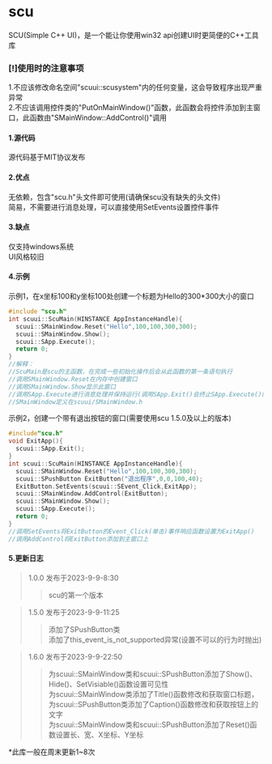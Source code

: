 # scu
SCU(Simple C++ UI)，是一个能让你使用win32 api创建UI时更简便的C++工具库

### [!]使用时的注意事项 ###
1.不应该修改命名空间"scuui::scusystem"内的任何变量，这会导致程序出现严重异常  
2.不应该调用控件类的"PutOnMainWindow()"函数，此函数会将控件添加到主窗口，此函数由"SMainWindow::AddControl()"调用

#### 1.源代码 ####
源代码基于MIT协议发布  

#### 2.优点 ####
无依赖，包含"scu.h"头文件即可使用(请确保scu没有缺失的头文件)  
简易，不需要进行消息处理，可以直接使用SetEvents设置控件事件  

#### 3.缺点 ####
仅支持windows系统  
UI风格较旧  

#### 4.示例 ####
示例1，在x坐标100和y坐标100处创建一个标题为Hello的300*300大小的窗口  
```c++
#include "scu.h"
int scuui::ScuMain(HINSTANCE AppInstanceHandle){
  scuui::SMainWindow.Reset("Hello",100,100,300,300);
  scuui::SMainWindow.Show();
  scuui::SApp.Execute();
  return 0;
}
//解释：
//ScuMain是scu的主函数，在完成一些初始化操作后会从此函数的第一条语句执行
//调用SMainWindow.Reset在内存中创建窗口
//调用SMainWindow.Show显示此窗口
//调用SApp.Execute进行消息处理并保持运行(调用SApp.Exit()会终止SApp.Execute()的运行)
//SMainWindow定义在scuui/SMainWindow.h
```  
示例2，创建一个带有退出按钮的窗口(需要使用scu 1.5.0及以上的版本)  
```c++
#include"scu.h"
void ExitApp(){
  scuui::SApp.Exit();
}
int scuui::ScuMain(HINSTANCE AppInstanceHandle){
  scuui::SMainWindow.Reset("Hello",100,100,300,300);
  scuui::SPushButton ExitButton("退出程序",0,0,100,40);
  ExitButton.SetEvents(scuui::SEvent_Click,ExitApp);
  scuui::SMainWindow.AddControl(ExitButton);
  scuui::SMainWindow.Show();
  scuui::SApp.Execute();
  return 0;
}
//调用SetEvents将ExitButton的Event_Click(单击)事件响应函数设置为ExitApp()
//调用AddControl将ExitButton添加到主窗口上
```  
#### 5.更新日志 ####
> 1.0.0 发布于2023-9-9-8:30
 >> scu的第一个版本

> 1.5.0 发布于2023-9-9-11:25
 >> 添加了SPushButton类  
 >> 添加了this_event_is_not_supported异常(设置不可以的行为时抛出)

> 1.6.0 发布于2023-9-9-22:50
 >> 为scuui::SMainWindow类和scuui::SPushButton添加了Show()、Hide()、SetVisiable()函数设置可见性  
 >> 为scuui::SMainWindow类添加了Title()函数修改和获取窗口标题，为scuui::SPushButton类添加了Caption()函数修改和获取按钮上的文字  
 >> 为scuui::SMainWindow类和scuui::SPushButton添加了Reset()函数设置长、宽、X坐标、Y坐标
  
  
*此库一般在周末更新1~8次  
